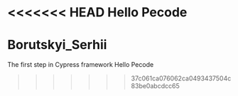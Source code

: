 <<<<<<< HEAD
Hello Pecode
=======
# Borutskyi_Serhii
The first step in Cypress framework
Hello Pecode
>>>>>>> 37c061ca076062ca0493437504c83be0abcdcc65
